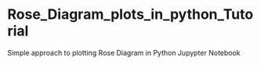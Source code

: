 # Rose_Diagram_plots_in_python_Tutorial
Simple approach to plotting Rose Diagram in Python Jupypter Notebook

